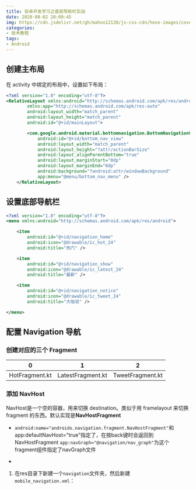 ```yaml
---
title: 安卓开发学习之底部导航栏实战
date: 2020-08-02 20:09:45
img: https://cdn.jsdelivr.net/gh/mahoo12138/js-css-cdn/hexo-images/cover/android.png
categories: 
- 技术教程
tags:
- Android
---
```


## 创建主布局

在 activity 中绑定的布局中，设置如下布局：

```xml
<?xml version="1.0" encoding="utf-8"?>
<RelativeLayout xmlns:android="http://schemas.android.com/apk/res/android"
        xmlns:app="http://schemas.android.com/apk/res-auto"
        android:layout_width="match_parent"
        android:layout_height="match_parent"
        android:id="@+id/mainLayout">

        <com.google.android.material.bottomnavigation.BottomNavigationView
            android:id="@+id/bottom_nav_view"
            android:layout_width="match_parent"
            android:layout_height="?attr/actionBarSize"
            android:layout_alignParentBottom="true"
            android:layout_marginStart="0dp"
            android:layout_marginEnd="0dp"
            android:background="?android:attr/windowBackground"
            app:menu="@menu/bottom_nav_menu" />
    </RelativeLayout>
```

## 设置底部导航栏

```xml
<?xml version="1.0" encoding="utf-8"?>
<menu xmlns:android="http://schemas.android.com/apk/res/android">

    <item
        android:id="@+id/navigation_home"
        android:icon="@drawable/ic_hot_24"
        android:title="热门" />

    <item
        android:id="@+id/navigation_show"
        android:icon="@drawable/ic_latest_24"
        android:title="最新" />

    <item
        android:id="@+id/navigation_notice"
        android:icon="@drawable/ic_tweet_24"
        android:title="大咖说" />

</menu>
```

## 配置 Navigation 导航

### 创建对应的三个 Fragment

| 0              | 1                 | 2                |
| -------------- | ----------------- | ---------------- |
| HotFragment.kt | LatestFragment.kt | TweetFragment.kt |

### 添加 NavHost

NavHost是一个空的容器，用来切换 destination。类似于用 framelayout 来切换 fragment 的东西。默认实现是**NavHostFragment**

+ `android:name="androidx.navigation.fragment.NavHostFragment"`和app:defaultNavHost="true"指定了，在按back键时会返回到NavHostFragment
  `app:navGraph="@navigation/nav_graph"`为这个fragment组件指定了navGraph文件



+ 

1. 在res目录下新建一个`navigation`文件夹，然后新建`mobile_navigation.xml`：

   ```xml
   
   ```

   

